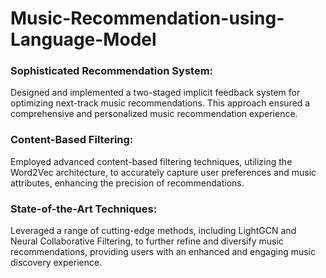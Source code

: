 # Music-Recommendation-using-Language-Model

### Sophisticated Recommendation System:
Designed and implemented a two-staged implicit feedback system for optimizing next-track music recommendations. This approach ensured a comprehensive and personalized music recommendation experience.

### Content-Based Filtering:
Employed advanced content-based filtering techniques, utilizing the Word2Vec architecture, to accurately capture user preferences and music attributes, enhancing the precision of recommendations.

### State-of-the-Art Techniques:
Leveraged a range of cutting-edge methods, including LightGCN and Neural Collaborative Filtering, to further refine and diversify music recommendations, providing users with an enhanced and engaging music discovery experience.
